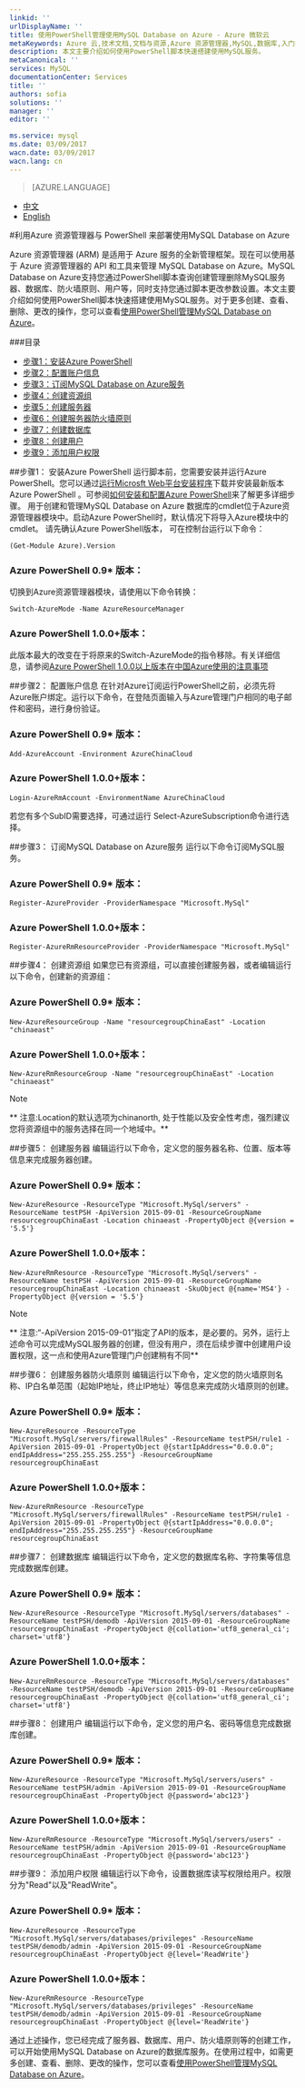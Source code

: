 ```yaml
---
linkid: ''
urlDisplayName: ''
title: 使用PowerShell管理使用MySQL Database on Azure - Azure 微软云
metaKeywords: Azure 云,技术文档,文档与资源,Azure 资源管理器,MySQL,数据库,入门指南,Azure MySQL, MySQL PaaS,Azure MySQL PaaS, Azure MySQL Service, Azure RDS
description: 本文主要介绍如何使用PowerShell脚本快速搭建使用MySQL服务。
metaCanonical: ''
services: MySQL
documentationCenter: Services
title: ''
authors: sofia
solutions: ''
manager: ''
editor: ''

ms.service: mysql
ms.date: 03/09/2017
wacn.date: 03/09/2017
wacn.lang: cn
---
```


> [AZURE.LANGUAGE]
- [中文](./mysql-database-etoe-powershell.md)
- [English](./mysql-database-enus-etoe-powershell.md)

#利用Azure 资源管理器与 PowerShell 来部署使用MySQL Database on Azure

Azure 资源管理器 (ARM) 是适用于 Azure 服务的全新管理框架。现在可以使用基于 Azure 资源管理器的 API 和工具来管理 MySQL Database on Azure。MySQL Database on Azure支持您通过PowerShell脚本查询创建管理删除MySQL服务器、数据库、防火墙原则、用户等，同时支持您通过脚本更改参数设置。本文主要介绍如何使用PowerShell脚本快速搭建使用MySQL服务。对于更多创建、查看、删除、更改的操作，您可以查看[使用PowerShell管理MySQL Database on Azure](./mysql-database-commandlines.md)。

###目录
- [步骤1：安装Azure PowerShell](#step1)
- [步骤2：配置账户信息](#step2)
- [步骤3：订阅MySQL Database on Azure服务](#step3)
- [步骤4：创建资源组](#step4)
- [步骤5：创建服务器](#step5)
- [步骤6：创建服务器防火墙原则](#step6)
- [步骤7：创建数据库](#step7)
- [步骤8：创建用户](#step8)
- [步骤9：添加用户权限](#step9)

##<a id="step1"></a>步骤1： 安装Azure PowerShell
运行脚本前，您需要安装并运行Azure PowerShell。您可以通过[运行Microsft Web平台安装程序](http://go.microsoft.com/fwlink/p/?linkid=320376&clcid=0x409)下载并安装最新版本Azure PowerShell 。可参阅[如何安装和配置Azure PowerShell](../powershell-install-configure.md)来了解更多详细步骤。
用于创建和管理MySQL Database on Azure 数据库的cmdlet位于Azure资源管理器模块中。启动Azure PowerShell时，默认情况下将导入Azure模块中的cmdlet。
请先确认Azure PowerShell版本， 可在控制台运行以下命令：
```
(Get-Module Azure).Version 
```
### Azure PowerShell 0.9* 版本：
切换到Azure资源管理器模块，请使用以下命令转换：

```
Switch-AzureMode -Name AzureResourceManager
```
### Azure PowerShell 1.0.0+版本：
此版本最大的改变在于将原来的Switch-AzureMode的指令移除。有关详细信息，请参阅[Azure PowerShell 1.0.0以上版本在中国Azure使用的注意事项](http://blogs.msdn.com/b/azchina/archive/2015/12/18/azure-powershell-1.0.0_e54e0a4e48722c6728572d4efd56_azure_7f4f28758476e86c0f618b4e7998_.aspx)

##<a id="step2"></a>步骤2： 配置账户信息
在针对Azure订阅运行PowerShell之前，必须先将Azure账户绑定。运行以下命令，在登陆页面输入与Azure管理门户相同的电子邮件和密码，进行身份验证。
### Azure PowerShell 0.9* 版本：

```
Add-AzureAccount -Environment AzureChinaCloud 
```
### Azure PowerShell 1.0.0+版本：
```
Login-AzureRmAccount -EnvironmentName AzureChinaCloud
```

若您有多个SubID需要选择，可通过运行 Select-AzureSubscription命令进行选择。

##<a id="step3"></a>步骤3： 订阅MySQL Database on Azure服务
运行以下命令订阅MySQL服务。
### Azure PowerShell 0.9* 版本：
```
Register-AzureProvider -ProviderNamespace "Microsoft.MySql"
```
### Azure PowerShell 1.0.0+版本：
```
Register-AzureRmResourceProvider -ProviderNamespace "Microsoft.MySql"
```
##<a id="step4"></a>步骤4： 创建资源组
如果您已有资源组，可以直接创建服务器，或者编辑运行以下命令，创建新的资源组：
### Azure PowerShell 0.9* 版本：
```
New-AzureResourceGroup -Name "resourcegroupChinaEast" -Location "chinaeast"
```
### Azure PowerShell 1.0.0+版本：
```
New-AzureRmResourceGroup -Name "resourcegroupChinaEast" -Location "chinaeast"
```
>[!NOTE]
> ** 注意:Location的默认选项为chinanorth, 处于性能以及安全性考虑，强烈建议您将资源组中的服务选择在同一个地域中。**

##<a id="step5"></a>步骤5： 创建服务器
编辑运行以下命令，定义您的服务器名称、位置、版本等信息来完成服务器创建。
### Azure PowerShell 0.9* 版本：
```
New-AzureResource -ResourceType "Microsoft.MySql/servers" -ResourceName testPSH -ApiVersion 2015-09-01 -ResourceGroupName resourcegroupChinaEast -Location chinaeast -PropertyObject @{version = '5.5'} 
```
### Azure PowerShell 1.0.0+版本：
```
New-AzureRmResource -ResourceType "Microsoft.MySql/servers" -ResourceName testPSH -ApiVersion 2015-09-01 -ResourceGroupName resourcegroupChinaEast -Location chinaeast -SkuObject @{name='MS4'} -PropertyObject @{version = '5.5'} 
```
>[!NOTE]
> ** 注意:“-ApiVersion 2015-09-01”指定了API的版本，是必要的。另外，运行上述命令可以完成MySQL服务器的创建，但没有用户，须在后续步骤中创建用户设置权限，这一点和使用Azure管理门户创建稍有不同**

##<a id="step6"></a>步骤6： 创建服务器防火墙原则
编辑运行以下命令，定义您的防火墙原则名称、IP白名单范围（起始IP地址，终止IP地址）等信息来完成防火墙原则的创建。
### Azure PowerShell 0.9* 版本：
```
New-AzureResource -ResourceType "Microsoft.MySql/servers/firewallRules" -ResourceName testPSH/rule1 -ApiVersion 2015-09-01 -PropertyObject @{startIpAddress="0.0.0.0"; endIpAddress="255.255.255.255"} -ResourceGroupName resourcegroupChinaEast
```
### Azure PowerShell 1.0.0+版本：
```
New-AzureRmResource -ResourceType "Microsoft.MySql/servers/firewallRules" -ResourceName testPSH/rule1 -ApiVersion 2015-09-01 -PropertyObject @{startIpAddress="0.0.0.0"; endIpAddress="255.255.255.255"} -ResourceGroupName resourcegroupChinaEast
```
##<a id="step7"></a>步骤7： 创建数据库
编辑运行以下命令，定义您的数据库名称、字符集等信息完成数据库创建。
### Azure PowerShell 0.9* 版本：
```
New-AzureResource -ResourceType "Microsoft.MySql/servers/databases" -ResourceName testPSH/demodb -ApiVersion 2015-09-01 -ResourceGroupName resourcegroupChinaEast -PropertyObject @{collation='utf8_general_ci'; charset='utf8'}
```
### Azure PowerShell 1.0.0+版本：
```
New-AzureRmResource -ResourceType "Microsoft.MySql/servers/databases" -ResourceName testPSH/demodb -ApiVersion 2015-09-01 -ResourceGroupName resourcegroupChinaEast -PropertyObject @{collation='utf8_general_ci'; charset='utf8'}
```

##<a id="step8"></a>步骤8： 创建用户
编辑运行以下命令，定义您的用户名、密码等信息完成数据库创建。
### Azure PowerShell 0.9* 版本：

```
New-AzureResource -ResourceType "Microsoft.MySql/servers/users" -ResourceName testPSH/admin -ApiVersion 2015-09-01 -ResourceGroupName resourcegroupChinaEast -PropertyObject @{password='abc123'}
```
### Azure PowerShell 1.0.0+版本：
```
New-AzureRmResource -ResourceType "Microsoft.MySql/servers/users" -ResourceName testPSH/admin -ApiVersion 2015-09-01 -ResourceGroupName resourcegroupChinaEast -PropertyObject @{password='abc123'}
```

##<a id="step9"></a>步骤9： 添加用户权限
编辑运行以下命令，设置数据库读写权限给用户。权限分为"Read"以及"ReadWrite"。
### Azure PowerShell 0.9* 版本：
```
New-AzureResource -ResourceType "Microsoft.MySql/servers/databases/privileges" -ResourceName testPSH/demodb/admin -ApiVersion 2015-09-01 -ResourceGroupName resourcegroupChinaEast -PropertyObject @{level='ReadWrite'}
```
### Azure PowerShell 1.0.0+版本：
```
New-AzureRmResource -ResourceType "Microsoft.MySql/servers/databases/privileges" -ResourceName testPSH/demodb/admin -ApiVersion 2015-09-01 -ResourceGroupName resourcegroupChinaEast -PropertyObject @{level='ReadWrite'}
```
通过上述操作，您已经完成了服务器、数据库、用户、防火墙原则等的创建工作，可以开始使用MySQL Database on Azure的数据库服务。在使用过程中，如需更多创建、查看、删除、更改的操作，您可以查看[使用PowerShell管理MySQL Database on Azure](./mysql-database-commandlines.md)。